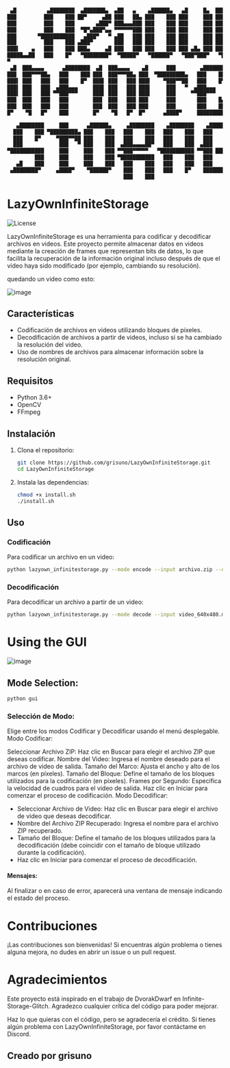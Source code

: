 ```sh
 ▄█          ▄████████  ▄███████▄  ▄██   ▄    ▄██████▄   ▄█     █▄  ███▄▄▄▄             
███         ███    ███ ██▀     ▄██ ███   ██▄ ███    ███ ███     ███ ███▀▀▀██▄           
███         ███    ███       ▄███▀ ███▄▄▄███ ███    ███ ███     ███ ███   ███           
███         ███    ███  ▀█▀▄███▀▄▄ ▀▀▀▀▀▀███ ███    ███ ███     ███ ███   ███           
███       ▀███████████   ▄███▀   ▀ ▄██   ███ ███    ███ ███     ███ ███   ███           
███         ███    ███ ▄███▀       ███   ███ ███    ███ ███     ███ ███   ███           
███▌    ▄   ███    ███ ███▄     ▄█ ███   ███ ███    ███ ███ ▄█▄ ███ ███   ███           
█████▄▄██   ███    █▀   ▀████████▀  ▀█████▀   ▀██████▀   ▀███▀███▀   ▀█   █▀            
▀                                                                                       
 ▄█  ███▄▄▄▄      ▄████████  ▄█  ███▄▄▄▄    ▄█      ███        ▄████████                
███  ███▀▀▀██▄   ███    ███ ███  ███▀▀▀██▄ ███  ▀█████████▄   ███    ███                
███▌ ███   ███   ███    █▀  ███▌ ███   ███ ███▌    ▀███▀▀██   ███    █▀                 
███▌ ███   ███  ▄███▄▄▄     ███▌ ███   ███ ███▌     ███   ▀  ▄███▄▄▄                    
███▌ ███   ███ ▀▀███▀▀▀     ███▌ ███   ███ ███▌     ███     ▀▀███▀▀▀                    
███  ███   ███   ███        ███  ███   ███ ███      ███       ███    █▄                 
███  ███   ███   ███        ███  ███   ███ ███      ███       ███    ███                
█▀    ▀█   █▀    ███        █▀    ▀█   █▀  █▀      ▄████▀     ██████████                
                                                                                        
   ▄████████     ███      ▄██████▄     ▄████████    ▄████████    ▄██████▄     ▄████████ 
  ███    ███ ▀█████████▄ ███    ███   ███    ███   ███    ███   ███    ███   ███    ███ 
  ███    █▀     ▀███▀▀██ ███    ███   ███    ███   ███    ███   ███    █▀    ███    █▀  
  ███            ███   ▀ ███    ███  ▄███▄▄▄▄██▀   ███    ███  ▄███         ▄███▄▄▄     
▀███████████     ███     ███    ███ ▀▀███▀▀▀▀▀   ▀███████████ ▀▀███ ████▄  ▀▀███▀▀▀     
         ███     ███     ███    ███ ▀███████████   ███    ███   ███    ███   ███    █▄  
   ▄█    ███     ███     ███    ███   ███    ███   ███    ███   ███    ███   ███    ███ 
 ▄████████▀     ▄████▀    ▀██████▀    ███    ███   ███    █▀    ████████▀    ██████████ 
                                      ███    ███                                        
```

# LazyOwnInfiniteStorage

![License](https://img.shields.io/github/license/grisuno/LazyOwn?style=flat-square)



LazyOwnInfiniteStorage es una herramienta para codificar y decodificar archivos en videos. Este proyecto permite almacenar datos en videos mediante la creación de frames que representan bits de datos, lo que facilita la recuperación de la información original incluso después de que el video haya sido modificado (por ejemplo, cambiando su resolución).

quedando un video como esto:

![image](https://github.com/grisuno/LazyOwnInfiniteStorage/assets/1097185/39044629-7e0c-4806-806a-9bbc5a847d88)


## Características

- Codificación de archivos en videos utilizando bloques de píxeles.
- Decodificación de archivos a partir de videos, incluso si se ha cambiado la resolución del video.
- Uso de nombres de archivos para almacenar información sobre la resolución original.

## Requisitos

- Python 3.6+
- OpenCV
- FFmpeg

## Instalación

1. Clona el repositorio:

    ```sh
    git clone https://github.com/grisuno/LazyOwnInfiniteStorage.git
    cd LazyOwnInfiniteStorage
    ```

2. Instala las dependencias:

    ```sh
    chmod +x install.sh
    ./install.sh
    ```

## Uso

### Codificación

Para codificar un archivo en un video:

```sh
python lazyown_infinitestorage.py --mode encode --input archivo.zip --output video.mp4 --frame_size 640 480 --fps 30 --block_size 4
```

### Decodificación
Para decodificar un archivo a partir de un video:

```sh
python lazyown_infinitestorage.py --mode decode --input video_640x480.mp4 --output recoveredfile.zip --block_size 4
```

# Using the GUI

![image](https://github.com/grisuno/LazyOwnInfiniteStorage/assets/1097185/2e9085ce-0a4f-42b9-bc08-d13e44deb777)


## Mode Selection:

```sh
python gui
```

### Selección de Modo:

Elige entre los modos Codificar y Decodificar usando el menú desplegable.
Modo Codificar:

Seleccionar Archivo ZIP: Haz clic en Buscar para elegir el archivo ZIP que deseas codificar.
Nombre del Video: Ingresa el nombre deseado para el archivo de video de salida.
Tamaño del Marco: Ajusta el ancho y alto de los marcos (en píxeles).
Tamaño del Bloque: Define el tamaño de los bloques utilizados para la codificación (en píxeles).
Frames por Segundo: Especifica la velocidad de cuadros para el video de salida.
Haz clic en Iniciar para comenzar el proceso de codificación.
Modo Decodificar:

- Seleccionar Archivo de Video: Haz clic en Buscar para elegir el archivo de video que deseas decodificar.
- Nombre del Archivo ZIP Recuperado: Ingresa el nombre para el archivo ZIP recuperado.
- Tamaño del Bloque: Define el tamaño de los bloques utilizados para la decodificación (debe coincidir con el tamaño de bloque utilizado durante la codificación).
- Haz clic en Iniciar para comenzar el proceso de decodificación.


#### Mensajes:

Al finalizar o en caso de error, aparecerá una ventana de mensaje indicando el estado del proceso.

# Contribuciones
¡Las contribuciones son bienvenidas! Si encuentras algún problema o tienes alguna mejora, no dudes en abrir un issue o un pull request.

# Agradecimientos
Este proyecto está inspirado en el trabajo de DvorakDwarf en Infinite-Storage-Glitch. Agradezco cualquier crítica del código para poder mejorar.

Haz lo que quieras con el código, pero se agradecería el crédito. Si tienes algún problema con LazyOwnInfiniteStorage, por favor contáctame en Discord.

## Creado por grisuno
